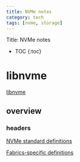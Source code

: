 ```yaml
---
title: NVMe notes
category: tech
tags: [nvme, storage]
---
```


Title: NVMe notes

* TOC
{:toc}


# libnvme

[libnvme](https://github.com/linux-nvme/libnvme)

## overview

### headers

[NVMe standard definitions](https://github.com/linux-nvme/libnvme/blob/master/src/nvme/types.h)

[Fabrics-specific definitions](https://github.com/linux-nvme/libnvme/blob/master/src/nvme/fabrics.h)

